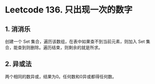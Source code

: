 # Leetcode 136. 只出现一次的数字

## 1. 消消乐

创建一个 Set 集合，遍历该数组，在表中如果查不到当前元素，则加入 Set 集合，能查到则删除。遍历结束，则剩余的就是所求。

## 2. 异或法

两个相同的数异或，结果为0。任何数和0异或都得任何数。